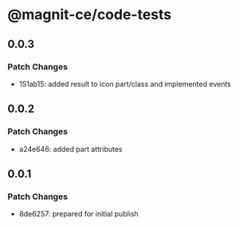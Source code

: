 # @magnit-ce/code-tests

## 0.0.3

### Patch Changes

- 151ab15: added result to icon part/class and implemented events

## 0.0.2

### Patch Changes

- a24e646: added part attributes

## 0.0.1

### Patch Changes

- 8de6257: prepared for initial publish
